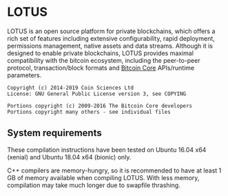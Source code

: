 LOTUS
==========

LOTUS is an open source platform for private blockchains, which offers a rich set of features including extensive configurability, rapid deployment, permissions management, native assets and data streams. Although it is designed to enable private blockchains, LOTUS provides maximal compatibility with the bitcoin ecosystem, including the peer-to-peer protocol, transaction/block formats and [Bitcoin Core](https://bitcoin.org/en/bitcoin-core/) APIs/runtime parameters.

    Copyright (c) 2014-2019 Coin Sciences Ltd
    License: GNU General Public License version 3, see COPYING

    Portions copyright (c) 2009-2016 The Bitcoin Core developers
    Portions copyright many others - see individual files

System requirements
-------------------

These compilation instructions have been tested on Ubuntu 16.04 x64 (xenial) and Ubuntu 18.04 x64 (bionic) only.

C++ compilers are memory-hungry, so it is recommended to have at least 1 GB of memory available when compiling LOTUS. With less memory, compilation may take much longer due to swapfile thrashing.
